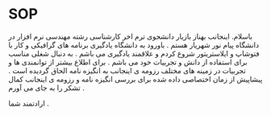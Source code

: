 # SOP
باسلام.
اینجانب بهناز بازیار دانشجوی ترم اخر کارشناسی رشته مهندسی نرم افزار در دانشگاه پیام نور شهریار هستم . 
باورود به دانشگاه یادگیری برنامه های  گرافیکی و کار با فتوشاپ و ایلاستریتور شروع کردم و علاقمند یادگیری می باشم .
به دنبال شغلی مناسب برای استفاده از دانش و تجربیات خود می باشم .
برای اطلاع بیشتر از توانمندی ها و تجربیات در زمینه های مختلف رزومه ی اینجانب به انگیزه نامه الحاق گردیده است . 
پیشاپیش از زمان اختصاصی داده شده برای بررسی انگیزه نامه و رزومه ی اینجانب کمال تشکر را به جای می آورم .

ارادتمند شما .

